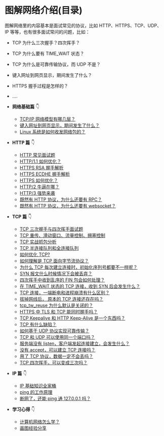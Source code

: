 
# 图解网络介绍(目录)

图解网络里的内容基本是面试常见的协议，比如 HTTP、HTTPS、TCP、UDP、IP 等等，也有很多面试常问的问题，比如：

- TCP 为什么三次握手？四次挥手？
- TCP 为什么要有 TIME_WAIT 状态？
- TCP 为什么是可靠传输协议，而 UDP 不是？
- 键入网址到网页显示，期间发生了什么？
- HTTPS 握手过程是怎样的？
- ….



- **网络基础篇** :point_down:
  - [TCP/IP 网络模型有哪几层？](../network/1_base/tcp_ip_model.md) 
  - [键入网址到网页显示，期间发生了什么？](../network/1_base/what_happen_url.md) 
  - [Linux 系统是如何收发网络包的？](../network/1_base/how_os_deal_network_package.md) 
- **HTTP 篇** :point_down:
	- [HTTP 常见面试题](../network/2_http/http_interview.md) 
	- [HTTP/1.1 如何优化？](../network/2_http/http_optimize.md) 
	- [HTTPS RSA 握手解析](../network/2_http/https_rsa.md) 
	- [HTTPS ECDHE 握手解析](../network/2_http/https_ecdhe.md) 
	- [HTTPS 如何优化？](../network/2_http/https_optimize.md) 
	- [HTTP/2 牛逼在哪？](../network/2_http/http2.md) 
	- [HTTP/3 强势来袭](../network/2_http/http3.md) 
	- [既然有 HTTP 协议，为什么还要有 RPC？](../network/2_http/http_rpc.md) 
	- [既然有 HTTP 协议，为什么还要有 websocket？](../network/2_http/http_websocket.md) 
- **TCP 篇** :point_down:
	- [TCP 三次握手与四次挥手面试题](../network/3_tcp/tcp_interview.md) 
	- [TCP 重传、滑动窗口、流量控制、拥塞控制](../network/3_tcp/tcp_feature.md) 
	- [TCP 实战抓包分析](../network/3_tcp/tcp_tcpdump.md) 
	- [TCP 半连接队列和全连接队列](../network/3_tcp/tcp_queue.md) 
	- [如何优化 TCP?](../network/3_tcp/tcp_optimize.md) 
	- [如何理解是 TCP 面向字节流协议？](../network/3_tcp/tcp_stream.md) 
	- [为什么 TCP 每次建立连接时，初始化序列号都要不一样呢？](../network/3_tcp/isn_deff.md) 
	- [SYN 报文什么时候情况下会被丢弃？](../network/3_tcp/syn_drop.md) 
	- [四次挥手中收到乱序的 FIN 包会如何处理？](../network/3_tcp/out_of_order_fin.md) 
	- [在 TIME_WAIT 状态的 TCP 连接，收到 SYN 后会发生什么？](../network/3_tcp/time_wait_recv_syn.md) 
	- [TCP 连接，一端断电和进程崩溃有什么区别？](../network/3_tcp/tcp_down_and_crash.md) 
	- [拔掉网线后， 原本的 TCP 连接还存在吗？](../network/3_tcp/tcp_unplug_the_network_cable.md) 
	- [tcp_tw_reuse 为什么默认是关闭的？](../network/3_tcp/tcp_tw_reuse_close.md) 
	- [HTTPS 中 TLS 和 TCP 能同时握手吗？](../network/3_tcp/tcp_tls.md) 
	- [TCP Keepalive 和 HTTP Keep-Alive 是一个东西吗？](../network/3_tcp/tcp_http_keepalive.md) 
	- [TCP 有什么缺陷？](../network/3_tcp/tcp_problem.md)
	- [如何基于 UDP 协议实现可靠传输？](../network/3_tcp/quic.md)
	- [TCP 和 UDP 可以使用同一个端口吗？](../network/3_tcp/port.md)
	- [服务端没有 listen，客户端发起连接建立，会发生什么？](../network/3_tcp/tcp_no_listen.md)
	- [没有 accept，可以建立 TCP 连接吗？](../network/3_tcp/tcp_no_accpet.md)
	- [用了 TCP 协议，数据一定不会丢吗？](../network/3_tcp/tcp_drop.md)
	- [TCP 四次挥手，可以变成三次吗？](../network/3_tcp/tcp_three_fin.md)
- **IP 篇** :point_down:
	- [IP 基础知识全家桶](../network/4_ip/ip_base.md) 	
	- [ping 的工作原理](../network/4_ip/ping.md) 	
	- [断网了，还能 ping 通 127.0.0.1 吗？](../network/4_ip/ping_lo.md)
- **学习心得** :point_down:
	- [计算机网络怎么学？](../network/5_learn/learn_network.md) 	
  - [画图经验分享](../network/5_learn/draw.md) 	



